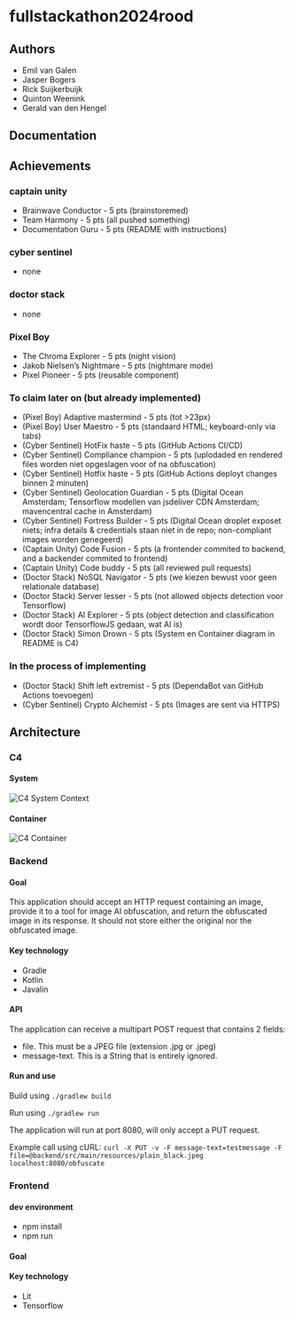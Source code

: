 # fullstackathon2024rood

## Authors

- Emil van Galen
- Jasper Bogers
- Rick Suijkerbuijk
- Quinton Weenink
- Gerald van den Hengel

## Documentation

## Achievements

### captain unity
- Brainwave Conductor - 5 pts (brainstoremed)
- Team Harmony - 5 pts (all pushed something)
- Documentation Guru - 5 pts (README with instructions)

### cyber sentinel
- none

### doctor stack
- none

### Pixel Boy
- The Chroma Explorer - 5 pts (night vision)
- Jakob Nielsen’s Nightmare - 5 pts (nightmare mode)
- Pixel Pioneer - 5 pts (reusable component)

### To claim later on (but already implemented)
- (Pixel Boy) Adaptive mastermind - 5 pts (tot >23px)
- (Pixel Boy) User Maestro - 5 pts (standaard HTML; keyboard-only via tabs)
- (Cyber Sentinel) HotFix haste - 5 pts (GitHub Actions CI/CD)
- (Cyber Sentinel) Compliance champion - 5 pts (uplodaded en rendered files worden niet opgeslagen voor of na obfuscation)
- (Cyber Sentinel) Hotfix haste - 5 pts (GitHub Actions deployt changes binnen 2 minuten)
- (Cyber Sentinel) Geolocation Guardian - 5 pts (Digital Ocean Amsterdam; Tensorflow modellen van jsdeliver CDN Amsterdam; mavencentral cache in Amsterdam)
- (Cyber Sentinel) Fortress Builder - 5 pts (Digital Ocean droplet exposet niets; infra details & credentials staan niet in de repo; non-compliant images worden genegeerd)
- (Captain Unity) Code Fusion - 5 pts (a frontender commited to backend, and a backender commited to frontend)
- (Captain Unity) Code buddy - 5 pts (all reviewed pull requests)
- (Doctor Stack) NoSQL Navigator - 5 pts (we kiezen bewust voor geen relationale database)
- (Doctor Stack) Server lesser - 5 pts (not allowed objects detection voor Tensorflow)
- (Doctor Stack) AI Explorer - 5 pts (object detection and classification wordt door TensorflowJS gedaan, wat AI is)
- (Doctor Stack) Simon Drown - 5 pts (System en Container diagram in README is C4)

### In the process of implementing
- (Doctor Stack) Shift left extremist - 5 pts (DependaBot van GitHub Actions toevoegen)
- (Cyber Sentinel) Crypto Alchemist - 5 pts (Images are sent via HTTPS)

## Architecture

### C4

#### System

![C4 System Context](fullstackathon2024rood-c4-system.png)

#### Container

![C4 Container](fullstackathon2024rood-c4-container.png)

### Backend

#### Goal
This application should accept an HTTP request containing an image, provide it to a tool for image AI obfuscation, and
return the obfuscated image in its response. It should not store either the original nor the obfuscated image.

#### Key technology
* Gradle
* Kotlin
* Javalin

#### API
The application can receive a multipart POST request that contains 2 fields:
- file. This must be a JPEG file (extension .jpg or .jpeg)
- message-text. This is a String that is entirely ignored.

#### Run and use

Build using `./gradlew build`

Run using `./gradlew run`

The application will run at port 8080, will only accept a PUT request.

Example call using cURL:
`curl -X PUT -v -F message-text=testmessage -F file=@backend/src/main/resources/plain_black.jpeg localhost:8080/obfuscate`

### Frontend

#### dev environment
- npm install
- npm run

#### Goal

#### Key technology
* Lit
* Tensorflow
